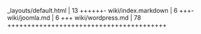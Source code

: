  _layouts/default.html          |   13 ++++++-
 wiki/index.markdown            |    6 +++-
 wiki/joomla.md                 |    6 +++
 wiki/wordpress.md              |   78 ++++++++++++++++++++++++++++++++++++++++
